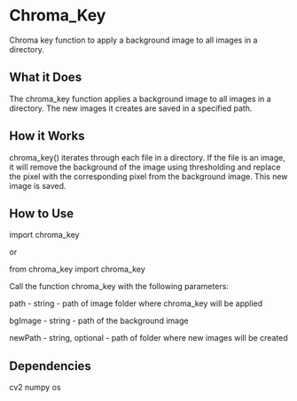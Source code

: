 # Chroma_Key
 Chroma key function to apply a background image to all images in a directory.

## What it Does
The chroma_key function applies a background image to all images in a directory. The new images it creates are saved in a specified path.

## How it Works
chroma_key() iterates through each file in a directory. If the file is an image, it will remove the background of the image using thresholding and replace the pixel with the corresponding pixel from the background image. This new image is saved.

## How to Use
import chroma_key

or

from chroma_key import chroma_key

Call the function chroma_key with the following parameters:

path - string - path of image folder where chroma_key will be applied

bgImage - string - path of the background image

newPath - string, optional - path of folder where new images will be created

## Dependencies
cv2
numpy
os